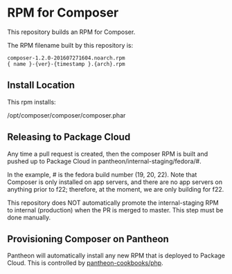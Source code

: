 # RPM for Composer

This repository builds an RPM for Composer.

The RPM filename built by this repository is:
```
composer-1.2.0-201607271604.noarch.rpm
{ name }-{ver}-{timestamp }.{arch}.rpm
```

## Install Location

This rpm installs:

/opt/composer/composer/composer.phar

## Releasing to Package Cloud

Any time a pull request is created, then the composer RPM is built and pushed up to Package Cloud in pantheon/internal-staging/fedora/#.

In the example, # is the fedora build number (19, 20, 22). Note that Composer is only installed on app servers, and there are no app servers on anything prior to f22; therefore, at the moment, we are only building for f22.

This repository does NOT automatically promote the internal-staging RPM to internal (production) when the PR is merged to master. This step must be done manually.

## Provisioning Composer on Pantheon

Pantheon will automatically install any new RPM that is deployed to Package Cloud. This is controlled by [pantheon-cookbooks/php](https://github.com/pantheon-cookbooks/php/blob/master/recipes/composer.rb).
